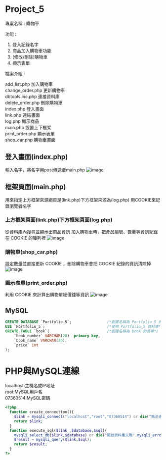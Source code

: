 # Project_5

專案名稱 : 購物車

功能 :
1. 登入記錄名字
2. 商品加入購物車功能
3. (修改/刪除)購物車
4. 顯示表單

檔案介紹 : 

add_list.php		加入購物車  
change_order.php	更新購物車  
dbtools.inc.php		連接資料庫  
delete_order.php	刪除購物車  
index.php		    登入畫面  
link.php		    連結畫面  
log.php     		顯示商品  
main.php 		    設置上下框架  
print_order.php     顯示表單  
shop_car.php		購物車畫面  

## 登入畫面(index.php)
輸入名字，將名字用post傳送至main.php
![image](https://user-images.githubusercontent.com/93324400/172620430-3d474976-f73e-47b4-96f5-f6bbc1ffecda.png)

## 框架頁面(main.php)

用來指定上方框架來源網頁是(link.php)下方框架來源為(log.php)
用COOKIE來記錄瀏覽者名字

### 上方框架頁面(link.php)下方框架頁面(log.php)

從資料庫內搜尋並顯示出商品資訊
加入購物車時，把產品編號、數量等資訊紀錄在 COOKIE 的陣列裡
![image](https://user-images.githubusercontent.com/93324400/172621797-f7127f5a-7590-49cc-8556-da5b5d3c45dd.png)

### 購物車(shop_car.php)
設定數量並直接更新 COOKIE ，刪除購物車會把 COOKIE 紀錄的資訊清除掉
![image](https://user-images.githubusercontent.com/93324400/172622189-0c41415b-ebf5-4c3e-a43f-cf2a6cbb568f.png)

### 顯示表單(print_order.php)
利用 COOKIE 來計算出購物單總價錢等資訊 
![image](https://user-images.githubusercontent.com/93324400/172623113-8c0debd5-c676-4192-b859-6c1a86c9fb73.png)

## MySQL
```sql
CREATE DATABASE `Portfolio_5`;                /*創建名稱為 Portfolio_5 的資料庫*/
USE `Portfolio_5`;                            /*使用 Portfolio_5 資料庫*/
CREATE TABLE `book`(                          /*創建名稱為 book 的表單*/
    `book_number` VARCHAR(20)  primary key,  
    `book_name` VARCHAR(30),  
    `price` int
);
```
# PHP與MySQL連線
localhost:主機名或IP地址  
root:MySQL用戶名  
07360514:MySQL密碼  
```php
<?php
  function create_connection(){
    $link = mysqli_connect("localhost","root","07360514") or die("無法連接".mysqli_connect_error());  //
    return $link;
  }
  function execute_sql($link ,$database,$sql){
    mysqli_select_db($link,$database) or die("開啟資料庫失敗".mysqli_error($link));
    $result = mysqli_query($link,$sql);
    return $result;
  }
?>

```

